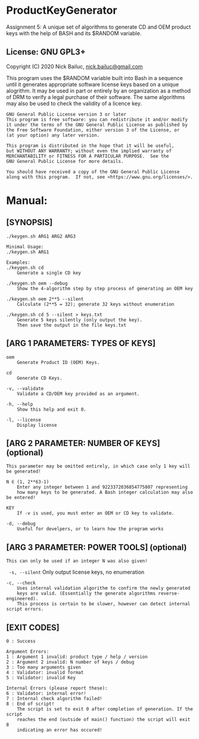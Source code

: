 # ProductKeyGenerator
Assignment 5: A unique set of algorithms to generate CD and OEM product keys with the help of
BASH and its $RANDOM variable.


## License: GNU GPL3+
Copyright (C) 2020 Nick Bailuc, nick.bailuc@gmail.com

This program uses the $RANDOM variable built into Bash in a sequence until it
generates appropriate software license keys based on a unique alogrithm.
It may be used in part or entirely by an organization as a method of DRM to
verify a legal purchase of their software. The same algorithms may also be used
to check the validity of a licence key.

	GNU General Public License version 3 or later
	This program is free software: you can redistribute it and/or modify
	it under the terms of the GNU General Public License as published by
	the Free Software Foundation, either version 3 of the License, or
	(at your option) any later version.

	This program is distributed in the hope that it will be useful,
	but WITHOUT ANY WARRANTY; without even the implied warranty of
	MERCHANTABILITY or FITNESS FOR A PARTICULAR PURPOSE.  See the
	GNU General Public License for more details.

	You should have received a copy of the GNU General Public License
	along with this program.  If not, see <https://www.gnu.org/licenses/>.


# Manual:

## [SYNOPSIS]

	./keygen.sh ARG1 ARG2 ARG3

	Minimal Usage:
	./keygen.sh ARG1
	
	Examples:
	./keygen.sh cd
		Generate a single CD key

	./keygen.sh oem --debug
		Show the 4-algorithm step by step process of generating an OEM key

	./keygen.sh oem 2**5 --silent
		Calculate (2**5 = 32); generate 32 keys without enumeration

	./keygen.sh cd 5 --silent > keys.txt
		Generate 5 keys silently (only output the key).
		Then save the output in the file keys.txt


## [ARG 1 PARAMETERS: TYPES OF KEYS]
	oem
		Generate Product ID (OEM) Keys.

	cd
		Generate CD Keys.

	-v, --validate
		Validate a CD/OEM key provided as an argument.

	-h, --help
		Show this help and exit 0.

	-l, --license
		Display license


## [ARG 2 PARAMETER: NUMBER OF KEYS] (optional)
	This parameter may be omitted entirely, in which case only 1 key will be generated!

	N ∈ (1, 2**63-1)
		Enter any integer between 1 and 9223372036854775807 representing
		how many keys to be generated. A Bash integer calculation may also be entered!

	KEY
		If -v is used, you must enter an OEM or CD key to validate.

	-d, --debug
		Useful for develpers, or to learn how the program works


## [ARG 3 PARAMETER: POWER TOOLS] (optional)
	This can only be used if an integer N was also given!

```	-s, --silent```
		Only output license keys, no enumeration

	-c, --check
		Uses internal validation algorithm to confirm the newly generated
		keys are valid. (Essentially the generate algorithms reverse-engineered).
		This process is certain to be slower, however can detect internal script errors.

## [EXIT CODES]
	0 : Success

	Argument Errors:
	1 : Argument 1 invalid: product type / help / version
	2 : Argument 2 invalid: N number of keys / debug
	3 : Too many arguments given
	4 : Validator: invalid format
	5 : Validator: invalid Key

	Internal Errors (please report these):
	6 : Validator: internal error!
	7 : Internal check algorithm failed!
	8 : End of script!
		The script is set to exit 0 after completion of generation. If the script
		reaches the end (outside of main() function) the script will exit 8
		indicating an error has occured!
